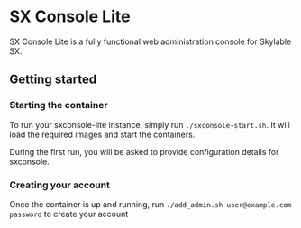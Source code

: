 # SX Console Lite

SX Console Lite is a fully functional web administration console for Skylable
SX.


## Getting started

### Starting the container
To run your sxconsole-lite instance, simply run `./sxconsole-start.sh`.
It will load the required images and start the containers.

During the first run, you will be asked to provide configuration details for
sxconsole.

### Creating your account
Once the container is up and running, run `./add_admin.sh user@example.com
password` to create your account
